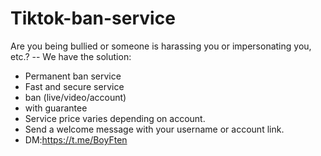 # Tiktok-ban-service
Are you being bullied or someone is harassing you or impersonating you, etc.? 
-- We have the solution: 
- Permanent ban service
- Fast and secure service 
- ban (live/video/account) 
- with guarantee
- Service price varies depending on account. 
- Send a welcome message with your username or account link.
- DM:https://t.me/BoyFten

 
